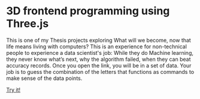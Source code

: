 # 3D frontend programming using Three.js

This is one of my Thesis projects exploring What will we become, now that life means living with computers? This is an experience for non-technical people to experience a data scientist's job: While they do Machine learning, they never know what’s next, why the algorithm failed, when they can beat accuracy records. Once you open the link, you will be in a set of data. Your job is to guess the combination of the letters that functions as commands to make sense of the data points. 

[Try it!](https://isabellaWang0108.github.io/3Dprogramming/)
